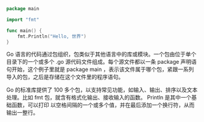 ```go
package main 

import "fmt"

func main() {
    fmt.Println("Hello, 世界")
}
```

Go 语言的代码通过包组织，包类似于其他语言中的库或模块。一个包由位于单个目录下的一个或多个 .go 源代码文件组成。每个源文件都以一条 package 声明语句开始，这个例子里就是 package main ，表示该文件属于哪个包，紧跟一系列导入的包，之后是存储在这个文件里的程序语句。

Go 的标准库提供了 100 多个包，以支持常见功能，如输入、输出、排序以及文本处理。比如 fmt 包，就含有格式化输出、接收输入的函数。 Println 是其中一个基础函数，可以打印 以空格间隔的一个或多个值，并在最后添加一个换行符，从而输出一整行。

